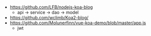 * https://github.com/LFB/nodejs-koa-blog
    * api -> service -> dao -> model
* https://github.com/wclimb/Koa2-blog/
* https://github.com/Molunerfinn/vue-koa-demo/blob/master/app.js
    * jwt
